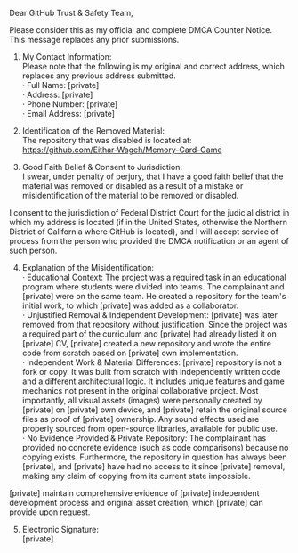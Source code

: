 Dear GitHub Trust & Safety Team,

Please consider this as my official and complete DMCA Counter Notice. This message replaces any prior submissions.

1. My Contact Information:  
Please note that the following is my original and correct address, which replaces any previous address submitted.  
· Full Name: [private]  
· Address: [private]  
· Phone Number: [private]  
· Email Address: [private]  

2. Identification of the Removed Material:  
The repository that was disabled is located at:  
https://github.com/Eithar-Wageh/Memory-Card-Game

3. Good Faith Belief & Consent to Jurisdiction:  
I swear, under penalty of perjury, that I have a good faith belief that the material was removed or disabled as a result of a mistake or misidentification of the material to be removed or disabled.

I consent to the jurisdiction of Federal District Court for the judicial district in which my address is located (if in the United States, otherwise the Northern District of California where GitHub is located), and I will accept service of process from the person who provided the DMCA notification or an agent of such person.

4. Explanation of the Misidentification:  
· Educational Context: The project was a required task in an educational program where students were divided into teams. The complainant and [private] were on the same team. He created a repository for the team's initial work, to which [private] was added as a collaborator.  
· Unjustified Removal & Independent Development: [private] was later removed from that repository without justification. Since the project was a required part of the curriculum and [private] had already listed it on [private] CV, [private] created a new repository and wrote the entire code from scratch based on [private] own implementation.    
· Independent Work & Material Differences: [private] repository is not a fork or copy. It was built from scratch with independently written code and a different architectural logic. It includes unique features and game mechanics not present in the original collaborative project. Most importantly, all visual assets (images) were personally created by [private] on [private] own device, and [private] retain the original source files as proof of [private] ownership. Any sound effects used are properly sourced from open-source libraries, available for public use.  
· No Evidence Provided & Private Repository: The complainant has provided no concrete evidence (such as code comparisons) because no copying exists. Furthermore, the repository in question has always been [private], and [private] have had no access to it since [private] removal, making any claim of copying from its current state impossible.

[private] maintain comprehensive evidence of [private] independent development process and original asset creation, which [private] can provide upon request.

5. Electronic Signature:  
[private]
